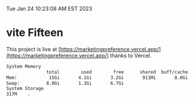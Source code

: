 Tue Jan 24 10:23:08 AM EST 2023

# vite Fifteen


This project is live at [https://marketingpreference.vercel.app/](https://marketingpreference.vercel.app/) thanks to Vercel.

```bash
System Memory
               total        used        free      shared  buff/cache   available
Mem:            15Gi       4.1Gi       3.2Gi       911Mi       8.0Gi        10Gi
Swap:          8.0Gi       1.3Gi       6.7Gi
System Storage
317M	.
